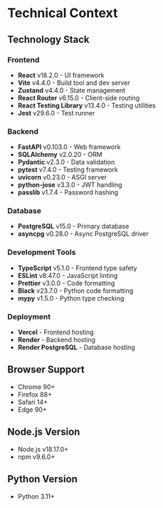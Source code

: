 # Technical Context

## Technology Stack

### Frontend
- **React** v18.2.0 - UI framework
- **Vite** v4.4.0 - Build tool and dev server
- **Zustand** v4.4.0 - State management
- **React Router** v6.15.0 - Client-side routing
- **React Testing Library** v13.4.0 - Testing utilities
- **Jest** v29.6.0 - Test runner

### Backend
- **FastAPI** v0.103.0 - Web framework
- **SQLAlchemy** v2.0.20 - ORM
- **Pydantic** v2.3.0 - Data validation
- **pytest** v7.4.0 - Testing framework
- **uvicorn** v0.23.0 - ASGI server
- **python-jose** v3.3.0 - JWT handling
- **passlib** v1.7.4 - Password hashing

### Database
- **PostgreSQL** v15.0 - Primary database
- **asyncpg** v0.28.0 - Async PostgreSQL driver

### Development Tools
- **TypeScript** v5.1.0 - Frontend type safety
- **ESLint** v8.47.0 - JavaScript linting
- **Prettier** v3.0.0 - Code formatting
- **Black** v23.7.0 - Python code formatting
- **mypy** v1.5.0 - Python type checking

### Deployment
- **Vercel** - Frontend hosting
- **Render** - Backend hosting
- **Render PostgreSQL** - Database hosting

## Browser Support
- Chrome 90+
- Firefox 88+
- Safari 14+
- Edge 90+

## Node.js Version
- Node.js v18.17.0+
- npm v9.6.0+

## Python Version
- Python 3.11+